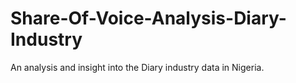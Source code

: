 # Share-Of-Voice-Analysis-Diary-Industry
An analysis and insight into the Diary industry data in Nigeria.
